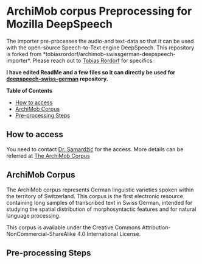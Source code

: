# ArchiMob corpus Preprocessing for Mozilla DeepSpeech

 <p> The importer pre-processes the audio-and text-data so that it can be used with the open-source Speech-to-Text engine DeepSpeech. This repository is forked from *tobiasrordorf/archimob-swissgerman-deepspeech-importer*. Please reach out to <a href='https://www.linkedin.com/in/tobiasrordorf'>Tobias Rordorf</a> for specifics.

**I have edited ReadMe and a few files so it can directly be used for <a href='https://github.com/AASHISHAG/deepspeech-swiss-german'>deepspeech-swiss-german</a> repository.**  </p>

**Table of Contents**

- [How to access](#how_to_access)
- [ArchiMob Corpus](#archimob_corpus)
- [Pre-processing Steps](#pre_processing_steps)

## How to access
<p> You need to contact <a href='https://github.com/AASHISHAG/deepspeech-swiss-german'>Dr. Samardžić</a> for the access. More details can be referred at <a href='https://www.spur.uzh.ch/en/departments/research/textgroup/ArchiMob.html'>The ArchiMob Corpus</a>
  
## ArchiMob Corpus
<p> The ArchiMob corpus represents German linguistic varieties spoken within the territory of Switzerland. This corpus is the first electronic resource containing long samples of transcribed text in Swiss German, intended for studying the spatial distribution of morphosyntactic features and for natural language processing. </p>

This corpus is available under the Creative Commons Attribution-NonCommercial-ShareAlike 4.0 International License.

## Pre-processing Steps



